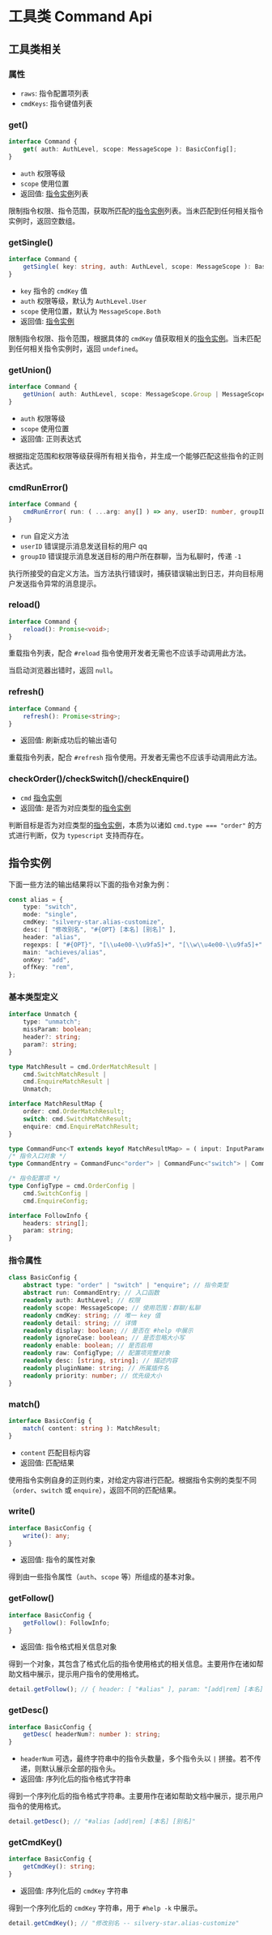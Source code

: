 # 工具类 Command Api

## 工具类相关

### 属性

- `raws`: 指令配置项列表
- `cmdKeys`: 指令键值列表

### get()

```ts
interface Command {
    get( auth: AuthLevel, scope: MessageScope ): BasicConfig[];
}
```

- `auth` 权限等级
- `scope` 使用位置
- 返回值: [指令实例](#指令实例)列表

限制指令权限、指令范围，获取所匹配的[指令实例](#指令实例)列表。当未匹配到任何相关指令实例时，返回空数组。

### getSingle()

```ts
interface Command {
    getSingle( key: string, auth: AuthLevel, scope: MessageScope ): BasicConfig | undefined;
}
```

- `key` 指令的 `cmdKey` 值
- `auth` 权限等级，默认为 `AuthLevel.User`
- `scope` 使用位置，默认为 `MessageScope.Both`
- 返回值: [指令实例](#指令实例)

限制指令权限、指令范围，根据具体的 `cmdKey` 值获取相关的[指令实例](#指令实例)。当未匹配到任何相关指令实例时，返回 `undefined`。

### getUnion()

```ts
interface Command {
    getUnion( auth: AuthLevel, scope: MessageScope.Group | MessageScope.Private ): RegExp;
}
```

- `auth` 权限等级
- `scope` 使用位置
- 返回值: 正则表达式

根据指定范围和权限等级获得所有相关指令，并生成一个能够匹配这些指令的正则表达式。

### cmdRunError()

```ts
interface Command {
    cmdRunError( run: ( ...arg: any[] ) => any, userID: number, groupID: number ): Promise<void>;
}
```

- `run` 自定义方法
- `userID` 错误提示消息发送目标的用户 qq
- `groupID` 错误提示消息发送目标的用户所在群聊，当为私聊时，传递 `-1`

执行所接受的自定义方法。当方法执行错误时，捕获错误输出到日志，并向目标用户发送指令异常的消息提示。

### reload()

```ts
interface Command {
    reload(): Promise<void>;
}
```

重载指令列表，配合 `#reload` 指令使用开发者无需也不应该手动调用此方法。

当启动浏览器出错时，返回 `null`。

### refresh()

```ts
interface Command {
    refresh(): Promise<string>;
}
```

- 返回值: 刷新成功后的输出语句

重载指令列表，配合 `#refresh` 指令使用。开发者无需也不应该手动调用此方法。

### checkOrder()/checkSwitch()/checkEnquire()

- `cmd` [指令实例](#指令实例)
- 返回值: 是否为对应类型的[指令实例](#指令实例)

判断目标是否为对应类型的[指令实例](#指令实例)，本质为以诸如 `cmd.type === "order"` 的方式进行判断，仅为 `typescript` 支持而存在。

## 指令实例

下面一些方法的输出结果将以下面的指令对象为例：

```ts
const alias = {
    type: "switch",
    mode: "single",
    cmdKey: "silvery-star.alias-customize",
    desc: [ "修改别名", "#{OPT} [本名] [别名]" ],
    header: "alias",
    regexps: [ "#{OPT}", "[\\u4e00-\\u9fa5]+", "[\\w\\u4e00-\\u9fa5]+" ],
    main: "achieves/alias",
    onKey: "add",
    offKey: "rem",
};
```

### 基本类型定义

```ts
interface Unmatch {
    type: "unmatch";
    missParam: boolean;
    header?: string;
    param?: string;
}

type MatchResult = cmd.OrderMatchResult |
    cmd.SwitchMatchResult |
    cmd.EnquireMatchResult |
    Unmatch;

interface MatchResultMap {
    order: cmd.OrderMatchResult;
    switch: cmd.SwitchMatchResult;
    enquire: cmd.EnquireMatchResult;
}

type CommandFunc<T extends keyof MatchResultMap> = ( input: InputParameter<T> ) => any;
/* 指令入口对象 */
type CommandEntry = CommandFunc<"order"> | CommandFunc<"switch"> | CommandFunc<"enquire">;

/* 指令配置项 */
type ConfigType = cmd.OrderConfig |
    cmd.SwitchConfig |
    cmd.EnquireConfig;

interface FollowInfo {
    headers: string[];
    param: string;
}
```

### 指令属性

```ts
class BasicConfig {
    abstract type: "order" | "switch" | "enquire"; // 指令类型
    abstract run: CommandEntry; // 入口函数
    readonly auth: AuthLevel; // 权限
    readonly scope: MessageScope; // 使用范围：群聊/私聊
    readonly cmdKey: string; // 唯一 key 值
    readonly detail: string; // 详情
    readonly display: boolean; // 是否在 #help 中展示
    readonly ignoreCase: boolean; // 是否忽略大小写
    readonly enable: boolean; // 是否启用
    readonly raw: ConfigType; // 配置项完整对象
    readonly desc: [string, string]; // 描述内容
    readonly pluginName: string; // 所属插件名
    readonly priority: number; // 优先级大小
}
```

### match()

```ts
interface BasicConfig {
    match( content: string ): MatchResult;
}
```

- `content` 匹配目标内容
- 返回值: 匹配结果

使用指令实例自身的正则约束，对给定内容进行匹配。根据指令实例的类型不同（`order`、`switch` 或 `enquire`），返回不同的匹配结果。

### write()
    
```ts
interface BasicConfig {
    write(): any;
}
```

- 返回值: 指令的属性对象

得到由一些指令属性（`auth`、`scope` 等）所组成的基本对象。

### getFollow()

```ts
interface BasicConfig {
    getFollow(): FollowInfo;
}
```

- 返回值: 指令格式相关信息对象

得到一个对象，其包含了格式化后的指令使用格式的相关信息。主要用作在诸如帮助文档中展示，提示用户指令的使用格式。

```ts
detail.getFollow(); // { header: [ "#alias" ], param: "[add|rem] [本名] [别名]"  }
```

### getDesc()

```ts
interface BasicConfig {
    getDesc( headerNum?: number ): string;
}
```

- `headerNum` 可选，最终字符串中的指令头数量，多个指令头以 `|` 拼接。若不传递，则默认展示全部的指令头。
- 返回值: 序列化后的指令格式字符串

得到一个序列化后的指令格式字符串。主要用作在诸如帮助文档中展示，提示用户指令的使用格式。

```ts
detail.getDesc(); // "#alias [add|rem] [本名] [别名]"
```

### getCmdKey()

```ts
interface BasicConfig {
    getCmdKey(): string;
}
```

- 返回值: 序列化后的 `cmdKey` 字符串

得到一个序列化后的 `cmdKey` 字符串，用于 `#help -k` 中展示。

```ts
detail.getCmdKey(); // "修改别名 -- silvery-star.alias-customize"
```